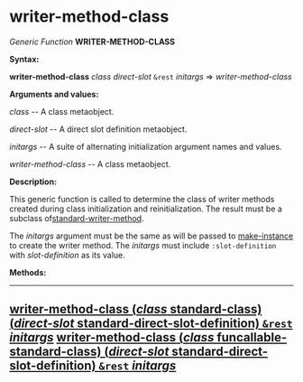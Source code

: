writer-method-class
===================

*Generic Function* **WRITER-METHOD-CLASS**

**Syntax:**

**writer-method-class** *class* *direct-slot* `&rest` *initargs* => *writer-method-class*

**Arguments and values:**

*class* -- A class metaobject.

*direct-slot* -- A direct slot definition metaobject.

*initargs* -- A suite of alternating initialization argument names and values.

*writer-method-class* -- A class metaobject.

**Description:**

This generic function is called to determine the class of writer methods created during class initialization and reinitialization. The result must be a subclass of[standard-writer-method](class-standard-writer-method.md).

The *initargs* argument must be the same as will be passed to [make-instance](make-instance.md) to create the writer method. The *initargs* must include `:slot-definition` with *slot-definition* as its value.

**Methods:**

  ----------------------------------------------------------------------------------------------------------------------------------------------------------------------------------------------------------------------
  [**writer-method-class** (*class* standard-class) (*direct-slot* standard-direct-slot-definition) `&rest` *initargs*](writer-method-class-standard-class-standard-direct-slot-definition.md)
  [**writer-method-class** (*class* funcallable-standard-class) (*direct-slot* standard-direct-slot-definition) `&rest` *initargs*](writer-method-class-funcallable-standard-class-standard-direct-slot-definition.md)
  ----------------------------------------------------------------------------------------------------------------------------------------------------------------------------------------------------------------------


